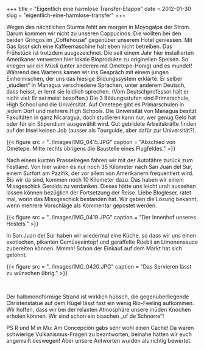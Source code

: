 +++
title = "Eigentlich eine harmlose Transfer-Etappe"
date = 2012-01-30
slug = "eigentlich-eine-harmlose-transfer"
+++

Wegen des nächtlichen Sturms fehlt am morgen in Moyogalpa der Strom.
Darum kommen wir nicht zu unseren Cappucinos. Die wollten bei den beiden
Gringos im „Coffehouse“ gegenüber unserem Hotel geniessen. Mit Gas lässt
sich eine Kaffeemaschine halt eben nicht betreiben. Das Frühstück ist
trotzdem ausgezeichnet. Die seit einem Jahr hier installierten
Amerikaner verwerten hier lokale Bioprodukte zu originellen Speisen. So
kriegen wir ein Müsli (unter anderem mit Ometepe-Honig) und es mundet!
Während des Wartens kamen wir ins Gespräch mit einem jungen
Einheimischen, der uns das hiesige Bildungssystem erklärte. Er selber
„studiert“ in Managua verschiedene Sprachen, unter anderem Deutsch, dass
heisst, er lernt sie leidlich sprechen. (Vom Deutschprofessor hält er
nicht viel: Er sei meist besoffen.) Die 3 Bildungsstufen sind
Primarschule, High School und die Universität. Auf Ometepe gibt es
Primarschulen in jedem Dorf und mehrere High Schools. Die Universität
von Managua besitzt Fakultäten in ganz Nicaragua, doch studieren kann
nur, wer genug Geld hat oder für ein Stipendium ausgewählt wird. Gut
gebildete Arbeitskräfte finden auf der Insel keinen Job (ausser als
Tourguide, aber dafür zur Universität?).  

{{< figure src = "../images/IMG_0415.JPG" caption = "Abschied von Ometepe. Mitte rechts übrigens die Baustelle eines Flugfeldes." >}}

Nach einem kurzen Prasselregen fahren wir mit der Autofähre zurück zum
Festland. Von hier wären es nur noch 35 Kilometer nach San Juan del Sur,
einem Surfort am Pazifik, der vor allem von Amerikanern frequentiert
wird. Bis wir da sind, kommen noch 10 Kilometer dazu. Das haben wir
einem Missgeschick Gerolds zu verdanken. Dieses hätte uns leicht uralt
aussehen lassen können bezüglich der Fortsetzung der Reise. Liebe
Blogleser, ratet mal, worin das Missgeschick bestanden hat. Wir geben
die Lösung bekannt, wenn mehrere Vorschläge als Kommentar gepostet
werden.

{{< figure src = "../images/IMG_0419.JPG" caption = "Der Innenhof unseres Hostels." >}}

In San Juan del Sur haben wir wiedermal eine Küche, so dass wir uns
einen exotischen, pikanten Gemüseeintopf und geraffelte Rüebli an
Limonensauce zubereiten können. Mmmh! Schon der Einkauf auf dem Markt
hat sich gelohnt.  

{{< figure src = "../images/IMG_0420.JPG" caption = "Das Servieren lässt zu wünschen übrig." >}}

 

Der halbmondförmige Strand ist wirklich hübsch, die gegenüberliegende
Christenstatue auf dem Hügel lässt fast ein wenig Rio-Feeling aufkommen.
Wir hoffen, dass wir bei der relaxten Atmosphäre unsere müden Knochen
erholen können. Wir sind schon ein bisschen „uf de Schnorre“!  

PS R und M in Mu: Am Concepción gabs sehr wohl einen Cache! Da waren
schwierige Vulkanismus-Fragen zu beantworten, beinahe hätten wir euch
angemailt deswegen! Aber unsere Antworten wurden als richtig bewertet.
